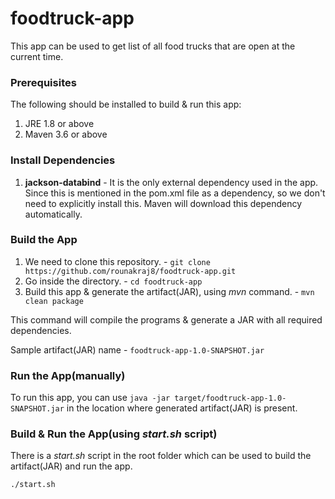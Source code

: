 # foodtruck-app

This app can be used to get list of all food trucks that are open at the current time.

### Prerequisites

The following  should be installed to build & run this app:
1. JRE 1.8 or above
2. Maven 3.6 or above

### Install Dependencies

1. **jackson-databind** -  It is the only external dependency used in the app. 
Since this is mentioned in the pom.xml file as a dependency, so we don't need to explicitly install this.
    Maven will download this dependency automatically.
    
### Build the App
1. We need to clone this repository. - `git clone https://github.com/rounakraj8/foodtruck-app.git`
2. Go inside the directory. - `cd foodtruck-app`
3. Build this app & generate the artifact(JAR), using _mvn_ command. - `mvn clean package`

This command will compile the programs & generate a JAR with all required dependencies.

Sample artifact(JAR) name - `foodtruck-app-1.0-SNAPSHOT.jar`
    
### Run the App(manually)

To run this app, you can use `java -jar target/foodtruck-app-1.0-SNAPSHOT.jar` in the location where generated artifact(JAR) is present.

### Build & Run the App(using _start.sh_ script)

There is a _start.sh_ script in the root folder which can be used to build the artifact(JAR) and run the app.

`./start.sh `
